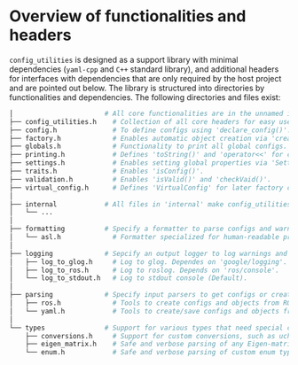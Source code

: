 # Overview of functionalities and headers
`config_utilities` is designed as a support library with minimal dependencies (`yaml-cpp` and `C++` standard library), and additional headers for interfaces with dependencies that are only required by the host project and are pointed out below.
The library is structured into directories by functionalities and dependencies. 
The following directories and files exist:

```bash
│                       # All core functionalities are in the unnamed include and depend only on yaml-cpp and C++.
├── config_utilities.h    # Collection of all core headers for easy use.
├── config.h              # To define configs using 'declare_config()'.
├── factory.h             # Enables automatic object creation via 'create()'.
├── globals.h             # Functionality to print all global configs.
├── printing.h            # Defines 'toString()' and 'operator<<' for configs.
├── settings.h            # Enables setting global properties via 'Settings()'
├── traits.h              # Enables 'isConfig()'.
├── validation.h          # Enables 'isValid()' and 'checkVaid()'.
├── virtual_config.h      # Defines 'VirtualConfig' for later factory creation.
│
├── internal            # All files in 'internal' make config_utilities work internally. They have no extra dependencies and need not be included.
│   └── ...
│
├── formatting          # Specify a formatter to parse configs and warnings to text.
│   └── asl.h             # Formatter specialized for human-readable prints to fixed-width consoles (Default).
│
├── logging             # Sepcify an output logger to log warnings and errors to.
│   ├── log_to_glog.h     # Log to glog. Dependes on 'google/logging'.
│   ├── log_to_ros.h      # Log to roslog. Depends on 'ros/console'.
│   └── log_to_stdout.h   # Log to stdout console (Default).
│
├── parsing             # Specify input parsers to get configs or create objects from source data.
│   ├── ros.h             # Tools to create configs and objects from ROS parameter server. Depends on 'ros/nodehanle'
│   └── yaml.h            # Tools to create/save configs and objects from/to yaml nodes or files. Depends on 'yaml-cpp'.
│
└── types               # Support for various types that need special conversions.
    ├── conversions.h     # Support for custom conversions, such as uchars.
    ├── eigen_matrix.h    # Safe and verbose parsing of any Eigen-matrix types.
    └── enum.h            # Safe and verbose parsing of custom enum types.
```
